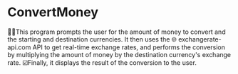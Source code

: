 # ConvertMoney


👨‍💻This program prompts the user for the amount of money to convert and the starting and destination currencies. 
It then uses the 🌐 exchangerate-api.com API to get real-time exchange rates, 
and performs the conversion by multiplying the amount of money by the destination currency's exchange rate. 
☑️Finally, it displays the result of the conversion to the user.
